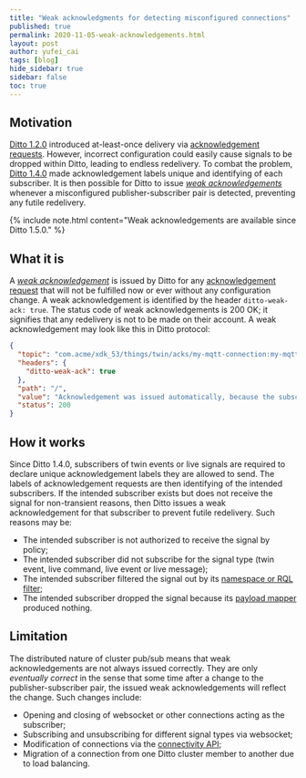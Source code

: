 ```yaml
---
title: "Weak acknowledgments for detecting misconfigured connections"
published: true
permalink: 2020-11-05-weak-acknowledgements.html
layout: post
author: yufei_cai
tags: [blog]
hide_sidebar: true
sidebar: false
toc: true
---
```


## Motivation

[Ditto 1.2.0](2020-08-31-release-announcement-120) introduced at-least-once delivery via
[acknowledgement requests](basic-acknowledgements). However, incorrect configuration could easily cause signals to
be dropped within Ditto, leading to endless redelivery. To combat the problem,
[Ditto 1.4.0](2020-10-28-release-announcement-140) made acknowledgement labels unique and identifying of
each subscriber. It is then possible for Ditto to issue
[_weak acknowledgements_](basic-acknowledgements#weak-acknowledgements-wacks)
whenever a misconfigured publisher-subscriber pair is detected, preventing any futile redelivery.

{% include note.html content="Weak acknowledgements are available since Ditto 1.5.0." %}

## What it is

A  [_weak acknowledgement_](basic-acknowledgements#weak-acknowledgements-wacks) is issued by Ditto for any
[acknowledgement request](basic-acknowledgements#requesting-acks) that will not be fulfilled now or ever without
any configuration change. A weak acknowledgement is identified by the header `ditto-weak-ack: true`. The status code
of weak acknowledgements is 200 OK; it signifies that any redelivery is not to be made on their account.
A weak acknowledgement may look like this in Ditto protocol:
```json
{
  "topic": "com.acme/xdk_53/things/twin/acks/my-mqtt-connection:my-mqtt-topic",
  "headers": {
    "ditto-weak-ack": true
  },
  "path": "/",
  "value": "Acknowledgement was issued automatically, because the subscriber is not authorized to receive the signal.",
  "status": 200
}
```

## How it works

Since Ditto 1.4.0, subscribers of twin events or live signals are required to declare unique acknowledgement labels
they are allowed to send. The labels of acknowledgement requests are then identifying of the intended subscribers.
If the intended subscriber exists but does not receive the signal for non-transient reasons, then Ditto issues
a weak acknowledgement for that subscriber to prevent futile redelivery. Such reasons may be:
- The intended subscriber is not authorized to receive the signal by policy;
- The intended subscriber did not subscribe for the signal type (twin event, live command, live event or live message);
- The intended subscriber filtered the signal out by its [namespace or RQL filter](basic-changenotifications#filtering);
- The intended subscriber dropped the signal because its [payload mapper](connectivity-mapping) produced nothing.

## Limitation

The distributed nature of cluster pub/sub means that weak acknowledgements are not always issued correctly.
They are only _eventually correct_ in the sense that some time after a change to the publisher-subscriber pair,
the issued weak acknowledgements will reflect the change. Such changes include:
- Opening and closing of websocket or other connections acting as the subscriber;
- Subscribing and unsubscribing for different signal types via websocket;
- Modification of connections via the [connectivity API](connectivity-manage-connections);
- Migration of a connection from one Ditto cluster member to another due to load balancing.
